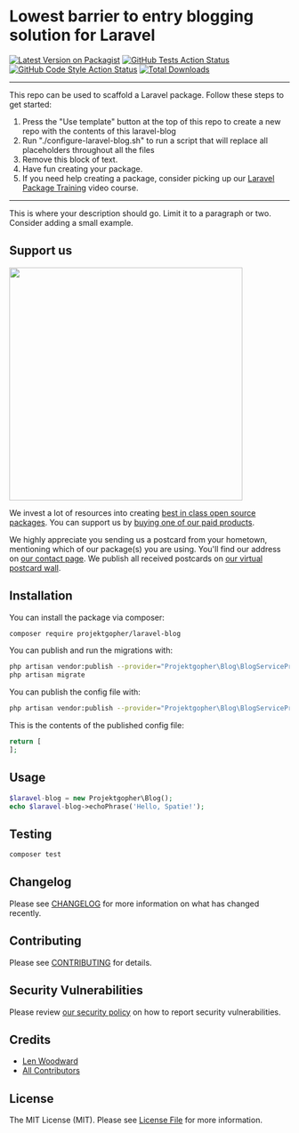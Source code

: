 # Lowest barrier to entry blogging solution for Laravel

[![Latest Version on Packagist](https://img.shields.io/packagist/v/projektgopher/laravel-blog.svg?style=flat-square)](https://packagist.org/packages/projektgopher/laravel-blog)
[![GitHub Tests Action Status](https://img.shields.io/github/workflow/status/projektgopher/laravel-blog/run-tests?label=tests)](https://github.com/projektgopher/laravel-blog/actions?query=workflow%3Arun-tests+branch%3Amain)
[![GitHub Code Style Action Status](https://img.shields.io/github/workflow/status/projektgopher/laravel-blog/Check%20&%20fix%20styling?label=code%20style)](https://github.com/projektgopher/laravel-blog/actions?query=workflow%3A"Check+%26+fix+styling"+branch%3Amain)
[![Total Downloads](https://img.shields.io/packagist/dt/projektgopher/laravel-blog.svg?style=flat-square)](https://packagist.org/packages/projektgopher/laravel-blog)

---
This repo can be used to scaffold a Laravel package. Follow these steps to get started:

1. Press the "Use template" button at the top of this repo to create a new repo with the contents of this laravel-blog
2. Run "./configure-laravel-blog.sh" to run a script that will replace all placeholders throughout all the files
3. Remove this block of text.
4. Have fun creating your package.
5. If you need help creating a package, consider picking up our <a href="https://laravelpackage.training">Laravel Package Training</a> video course.
---

This is where your description should go. Limit it to a paragraph or two. Consider adding a small example.

## Support us

[<img src="https://github-ads.s3.eu-central-1.amazonaws.com/laravel-blog.jpg?t=1" width="419px" />](https://spatie.be/github-ad-click/laravel-blog)

We invest a lot of resources into creating [best in class open source packages](https://spatie.be/open-source). You can support us by [buying one of our paid products](https://spatie.be/open-source/support-us).

We highly appreciate you sending us a postcard from your hometown, mentioning which of our package(s) you are using. You'll find our address on [our contact page](https://spatie.be/about-us). We publish all received postcards on [our virtual postcard wall](https://spatie.be/open-source/postcards).

## Installation

You can install the package via composer:

```bash
composer require projektgopher/laravel-blog
```

You can publish and run the migrations with:

```bash
php artisan vendor:publish --provider="Projektgopher\Blog\BlogServiceProvider" --tag="laravel-blog-migrations"
php artisan migrate
```

You can publish the config file with:
```bash
php artisan vendor:publish --provider="Projektgopher\Blog\BlogServiceProvider" --tag="laravel-blog-config"
```

This is the contents of the published config file:

```php
return [
];
```

## Usage

```php
$laravel-blog = new Projektgopher\Blog();
echo $laravel-blog->echoPhrase('Hello, Spatie!');
```

## Testing

```bash
composer test
```

## Changelog

Please see [CHANGELOG](CHANGELOG.md) for more information on what has changed recently.

## Contributing

Please see [CONTRIBUTING](.github/CONTRIBUTING.md) for details.

## Security Vulnerabilities

Please review [our security policy](../../security/policy) on how to report security vulnerabilities.

## Credits

- [Len Woodward](https://github.com/ProjektGopher)
- [All Contributors](../../contributors)

## License

The MIT License (MIT). Please see [License File](LICENSE.md) for more information.
